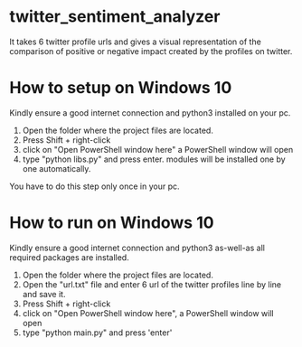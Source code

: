 # twitter_sentiment_analyzer
It takes 6 twitter profile urls and gives a visual representation of the comparison of positive or negative impact created by the profiles on twitter.


How to setup on Windows 10
==========================================================================
Kindly ensure a good internet connection and python3 installed on your pc. 

1) Open the folder where the project files are located.
2) Press Shift + right-click
3) click on "Open PowerShell window here" 
a PowerShell window will open
4) type "python libs.py" and press enter.
modules will be installed one by one automatically.

You have to do this step only once in your pc. 


How to run on Windows 10
==========================================================================
Kindly ensure a good internet connection and python3 as-well-as all required packages are installed.

1. Open the folder where the project files are located.
2. Open the "url.txt" file and enter 6 url of the twitter profiles line by line and save it. 
3. Press Shift + right-click
4. click on "Open PowerShell window here", a PowerShell window will open
5. type "python main.py" and press 'enter'

